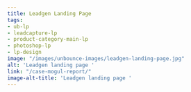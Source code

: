 ```yaml
---
title: Leadgen Landing Page
tags:
- ub-lp
- leadcapture-lp
- product-category-main-lp
- photoshop-lp
- lp-design
image: "/images/unbounce-images/leadgen-landing-page.jpg"
alt: 'Leadgen landing page '
link: "/case-mogul-report/"
image-alt-title: 'Leadgen landing page '
---
```



